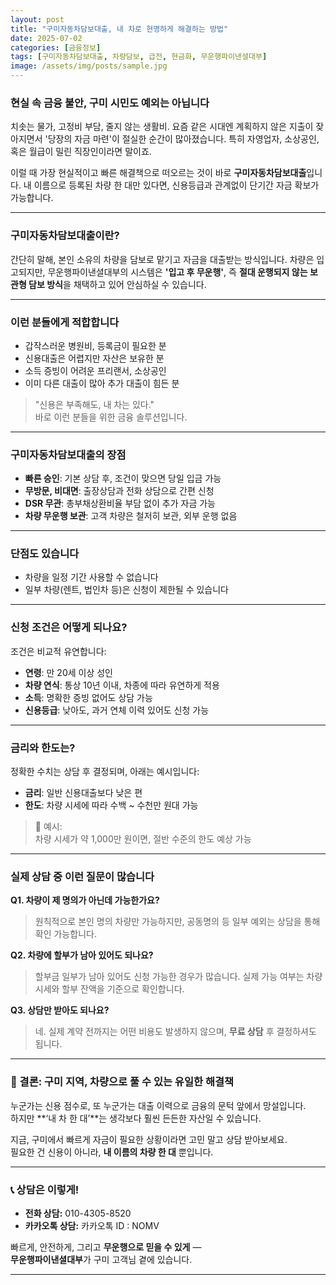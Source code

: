 ```yaml
---
layout: post
title: "구미자동차담보대출, 내 차로 현명하게 해결하는 방법"
date: 2025-07-02
categories: [금융정보]
tags: [구미자동차담보대출, 차량담보, 급전, 현금화, 무운행파이낸셜대부]
image: /assets/img/posts/sample.jpg
---
```


### 현실 속 금융 불안, 구미 시민도 예외는 아닙니다

치솟는 물가, 고정비 부담, 줄지 않는 생활비. 요즘 같은 시대엔 계획하지 않은 지출이 잦아지면서 '당장의 자금 마련'이 절실한 순간이 많아졌습니다. 특히 자영업자, 소상공인, 혹은 월급이 밀린 직장인이라면 말이죠.

이럴 때 가장 현실적이고 빠른 해결책으로 떠오르는 것이 바로 **구미자동차담보대출**입니다. 내 이름으로 등록된 차량 한 대만 있다면, 신용등급과 관계없이 단기간 자금 확보가 가능합니다.

---

### 구미자동차담보대출이란?

간단히 말해, 본인 소유의 차량을 담보로 맡기고 자금을 대출받는 방식입니다. 차량은 입고되지만, 무운행파이낸셜대부의 시스템은 **'입고 후 무운행'**, 즉 **절대 운행되지 않는 보관형 담보 방식**을 채택하고 있어 안심하실 수 있습니다.

---

### 이런 분들에게 적합합니다

- 갑작스러운 병원비, 등록금이 필요한 분
- 신용대출은 어렵지만 자산은 보유한 분
- 소득 증빙이 어려운 프리랜서, 소상공인
- 이미 다른 대출이 많아 추가 대출이 힘든 분

> "신용은 부족해도, 내 차는 있다."  
> 바로 이런 분들을 위한 금융 솔루션입니다.

---

### 구미자동차담보대출의 장점

- **빠른 승인**: 기본 상담 후, 조건이 맞으면 당일 입금 가능
- **무방문, 비대면**: 출장상담과 전화 상담으로 간편 신청
- **DSR 무관**: 총부채상환비율 부담 없이 추가 자금 가능
- **차량 무운행 보관**: 고객 차량은 철저히 보관, 외부 운행 없음

---

### 단점도 있습니다

- 차량을 일정 기간 사용할 수 없습니다
- 일부 차량(렌트, 법인차 등)은 신청이 제한될 수 있습니다

---

### 신청 조건은 어떻게 되나요?

조건은 비교적 유연합니다:

- **연령**: 만 20세 이상 성인
- **차량 연식**: 통상 10년 이내, 차종에 따라 유연하게 적용
- **소득**: 명확한 증빙 없어도 상담 가능
- **신용등급**: 낮아도, 과거 연체 이력 있어도 신청 가능

---

### 금리와 한도는?

정확한 수치는 상담 후 결정되며, 아래는 예시입니다:

- **금리**: 일반 신용대출보다 낮은 편
- **한도**: 차량 시세에 따라 수백 ~ 수천만 원대 가능

> 📌 예시:  
> 차량 시세가 약 1,000만 원이면, 절반 수준의 한도 예상 가능

---

### 실제 상담 중 이런 질문이 많습니다

**Q1. 차량이 제 명의가 아닌데 가능한가요?**  
> 원칙적으로 본인 명의 차량만 가능하지만, 공동명의 등 일부 예외는 상담을 통해 확인 가능합니다.

**Q2. 차량에 할부가 남아 있어도 되나요?**  
> 할부금 일부가 남아 있어도 신청 가능한 경우가 많습니다. 실제 가능 여부는 차량 시세와 할부 잔액을 기준으로 확인합니다.

**Q3. 상담만 받아도 되나요?**  
> 네. 실제 계약 전까지는 어떤 비용도 발생하지 않으며, **무료 상담** 후 결정하셔도 됩니다.

---

### 💬 결론: 구미 지역, 차량으로 풀 수 있는 유일한 해결책

누군가는 신용 점수로, 또 누군가는 대출 이력으로 금융의 문턱 앞에서 망설입니다.  
하지만 **‘내 차 한 대’**는 생각보다 훨씬 든든한 자산일 수 있습니다.

지금, 구미에서 빠르게 자금이 필요한 상황이라면 고민 말고 상담 받아보세요.  
필요한 건 신용이 아니라, **내 이름의 차량 한 대** 뿐입니다.

---

### 📞 상담은 이렇게!

- **전화 상담:** 010-4305-8520  
- **카카오톡 상담:** 카카오톡 ID : NOMV  

빠르게, 안전하게, 그리고 **무운행으로 믿을 수 있게** —  
**무운행파이낸셜대부**가 구미 고객님 곁에 있습니다.

---
